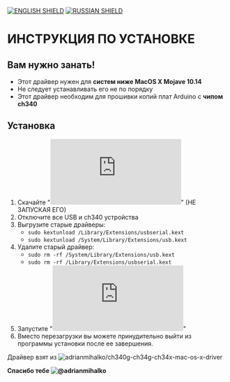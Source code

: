 [![ENGLISH SHIELD](https://img.shields.io/badge/-English-444?style=flat-square)]()
[![RUSSIAN SHIELD](https://img.shields.io/badge/-Русский-08f?style=flat-square)](RU_README.md)
# ИНСТРУКЦИЯ ПО УСТАНОВКЕ
## Вам нужно занать!
- Этот драйвер нужен для **систем ниже MacOS X Mojave 10.14**
- Не следует устанавливать его не по порядку
- Этот драйвер необходим для прошивки копий плат Arduino с **чипом ch340**
## Установка
1. Скачайте "**![driver.pkg](https://github.com/UBER-BLACK/SoccerRobotsPro/raw/main/src/software/driver/macos/driver.pkg)**" (НЕ ЗАПУСКАЯ ЕГО)
1. Отключите все USB и ch340 устройства 
1. Выгрузите старые драйверы:
	* `sudo kextunload /Library/Extensions/usbserial.kext`
	* `sudo kextunload /System/Library/Extensions/usb.kext`
1. Удалите старый драйвер:
	* `sudo rm -rf /System/Library/Extensions/usb.kext`
	* `sudo rm -rf /Library/Extensions/usbserial.kext`
1. Запустите "**![driver.pkg](https://github.com/UBER-BLACK/SoccerRobotsPro/raw/main/src/software/driver/macos/driver.pkg)**"
1. Вместо перезагрузки вы можете принудительно выйти из программы установки после ее завершения.



Драйвер взят из ![adrianmihalko/ch340g-ch34g-ch34x-mac-os-x-driver](https://github.com/adrianmihalko/ch340g-ch34g-ch34x-mac-os-x-driver)

**Спасибо тебе ![@adrianmihalko](https://github.com/adrianmihalko)**
